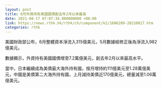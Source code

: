 ```yaml
---
layout: post
title: 6月外資持有美國國債創去年2月以來最高
date: 2021-08-17 07:07:34.000000000 +08:00
link: https://news.rthk.hk/rthk/ch/component/k2/1606209-20210817.htm
categories: rthk
---
```


美國財政部公布，6月整體資本淨流入315億美元，5月數據經修正後為淨流入982億美元。

數據顯示，外資持有美國國債增至7.2萬億美元，創去年2月以來最高水平。

當中，日本繼續成為美債最大海外持有國，按月增持約111億美元至1.28萬億美元，中國是美債第二大海外持有國，上月減持美債近170億美元，總量減至1.06萬億美元。
